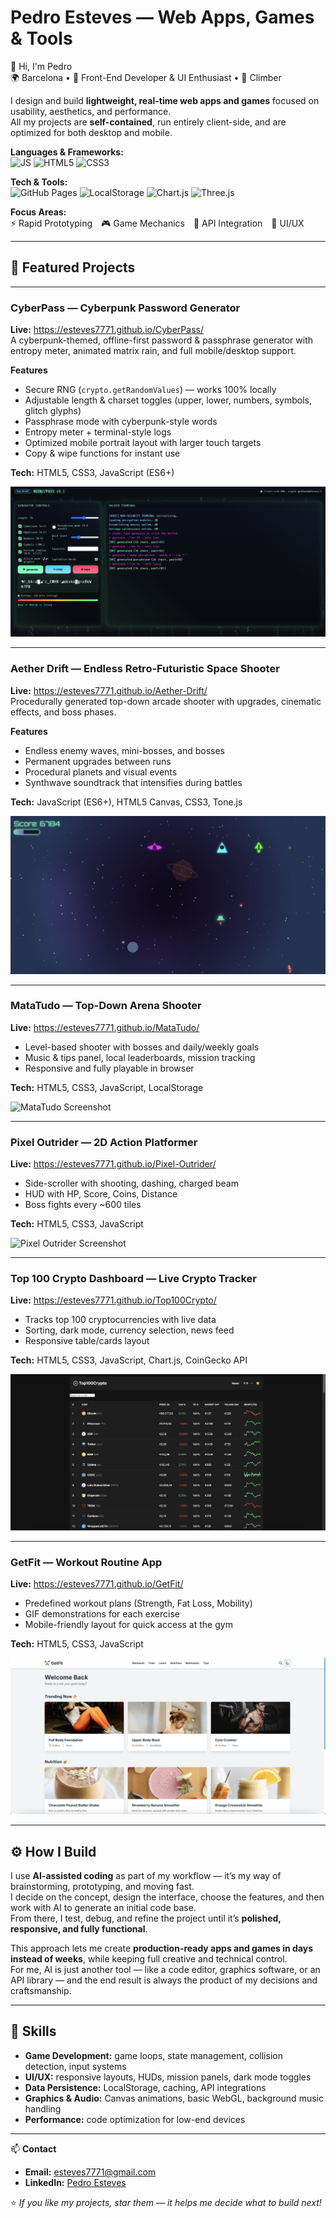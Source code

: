 # Pedro Esteves — Web Apps, Games & Tools

👋 Hi, I'm Pedro  
🌍 Barcelona • 🎯 Front-End Developer & UI Enthusiast • 🧗 Climber  

I design and build **lightweight, real-time web apps and games** focused on usability, aesthetics, and performance.  
All my projects are **self-contained**, run entirely client-side, and are optimized for both desktop and mobile.

**Languages & Frameworks:**  
![JS](https://img.shields.io/badge/JavaScript-F7DF1E?logo=javascript&logoColor=black) 
![HTML5](https://img.shields.io/badge/HTML5-E34F26?logo=html5&logoColor=white) 
![CSS3](https://img.shields.io/badge/CSS3-1572B6?logo=css3&logoColor=white)  

**Tech & Tools:**  
![GitHub Pages](https://img.shields.io/badge/GitHub%20Pages-222222?logo=github&logoColor=white) 
![LocalStorage](https://img.shields.io/badge/LocalStorage-lightgrey) 
![Chart.js](https://img.shields.io/badge/Chart.js-FF6384?logo=chartdotjs&logoColor=white) 
![Three.js](https://img.shields.io/badge/Three.js-000000?logo=threedotjs&logoColor=white)  

**Focus Areas:**  
⚡ Rapid Prototyping 🎮 Game Mechanics 🔗 API Integration 🎨 UI/UX  

---

## 📌 Featured Projects

---

### **CyberPass** — Cyberpunk Password Generator  
**Live:** https://esteves7771.github.io/CyberPass/  
A cyberpunk-themed, offline-first password & passphrase generator with entropy meter, animated matrix rain, and full mobile/desktop support.  

**Features**  
- Secure RNG (`crypto.getRandomValues`) — works 100% locally  
- Adjustable length & charset toggles (upper, lower, numbers, symbols, glitch glyphs)  
- Passphrase mode with cyberpunk-style words  
- Entropy meter + terminal-style logs  
- Optimized mobile portrait layout with larger touch targets  
- Copy & wipe functions for instant use  

**Tech:** HTML5, CSS3, JavaScript (ES6+)  

![CyberPass Screenshot](https://github.com/esteves7771/CyberPass/blob/main/Screenshot%202025-09-01%20at%2023.34.18.png)

---

### **Aether Drift** — Endless Retro-Futuristic Space Shooter  
**Live:** https://esteves7771.github.io/Aether-Drift/  
Procedurally generated top-down arcade shooter with upgrades, cinematic effects, and boss phases.  

**Features**  
- Endless enemy waves, mini-bosses, and bosses  
- Permanent upgrades between runs  
- Procedural planets and visual events  
- Synthwave soundtrack that intensifies during battles  

**Tech:** JavaScript (ES6+), HTML5 Canvas, CSS3, Tone.js  

![Aether Drift Screenshot](https://github.com/esteves7771/Aether-Drift/blob/main/Screenshot%202025-09-01%20at%2004.23.04.png)

---

### **MataTudo** — Top-Down Arena Shooter  
**Live:** https://esteves7771.github.io/MataTudo/  
- Level-based shooter with bosses and daily/weekly goals  
- Music & tips panel, local leaderboards, mission tracking  
- Responsive and fully playable in browser  

**Tech:** HTML5, CSS3, JavaScript, LocalStorage  

![MataTudo Screenshot](https://github.com/user-attachments/assets/1407392f-c257-4603-ae3c-feb8cdb1791b)

---

### **Pixel Outrider** — 2D Action Platformer  
**Live:** https://esteves7771.github.io/Pixel-Outrider/  
- Side-scroller with shooting, dashing, charged beam  
- HUD with HP, Score, Coins, Distance  
- Boss fights every ~600 tiles  

**Tech:** HTML5, CSS3, JavaScript  

![Pixel Outrider Screenshot](https://github.com/user-attachments/assets/361aeed4-b8a7-4616-869e-8a44d4f4c814)

---

### **Top 100 Crypto Dashboard** — Live Crypto Tracker  
**Live:** https://esteves7771.github.io/Top100Crypto/  
- Tracks top 100 cryptocurrencies with live data  
- Sorting, dark mode, currency selection, news feed  
- Responsive table/cards layout  

**Tech:** HTML5, CSS3, JavaScript, Chart.js, CoinGecko API  

![Top100Crypto Screenshot](https://github.com/esteves7771/Top100Crypto/blob/main/Screenshot%202025-08-28%20at%2015.29.53.png)

---

### **GetFit** — Workout Routine App  
**Live:** https://esteves7771.github.io/GetFit/  
- Predefined workout plans (Strength, Fat Loss, Mobility)  
- GIF demonstrations for each exercise  
- Mobile-friendly layout for quick access at the gym  

**Tech:** HTML5, CSS3, JavaScript  

![GetFit Screenshot](https://raw.githubusercontent.com/esteves7771/GetFit/main/Screenshot%202025-08-28%20at%2015.30.34.png)

---

## ⚙ How I Build
I use **AI-assisted coding** as part of my workflow — it’s my way of brainstorming, prototyping, and moving fast.  
I decide on the concept, design the interface, choose the features, and then work with AI to generate an initial code base.  
From there, I test, debug, and refine the project until it’s **polished, responsive, and fully functional**.  

This approach lets me create **production-ready apps and games in days instead of weeks**, while keeping full creative and technical control.  
For me, AI is just another tool — like a code editor, graphics software, or an API library — and the end result is always the product of my decisions and craftsmanship.  

---

## 🧰 Skills

- **Game Development:** game loops, state management, collision detection, input systems  
- **UI/UX:** responsive layouts, HUDs, mission panels, dark mode toggles  
- **Data Persistence:** LocalStorage, caching, API integrations  
- **Graphics & Audio:** Canvas animations, basic WebGL, background music handling  
- **Performance:** code optimization for low-end devices  

---

📫 **Contact**  
- **Email:** esteves7771@gmail.com  
- **LinkedIn:** [Pedro Esteves](https://www.linkedin.com/in/pedro-esteves-bb20aba8/)  

⭐ *If you like my projects, star them — it helps me decide what to build next!*
